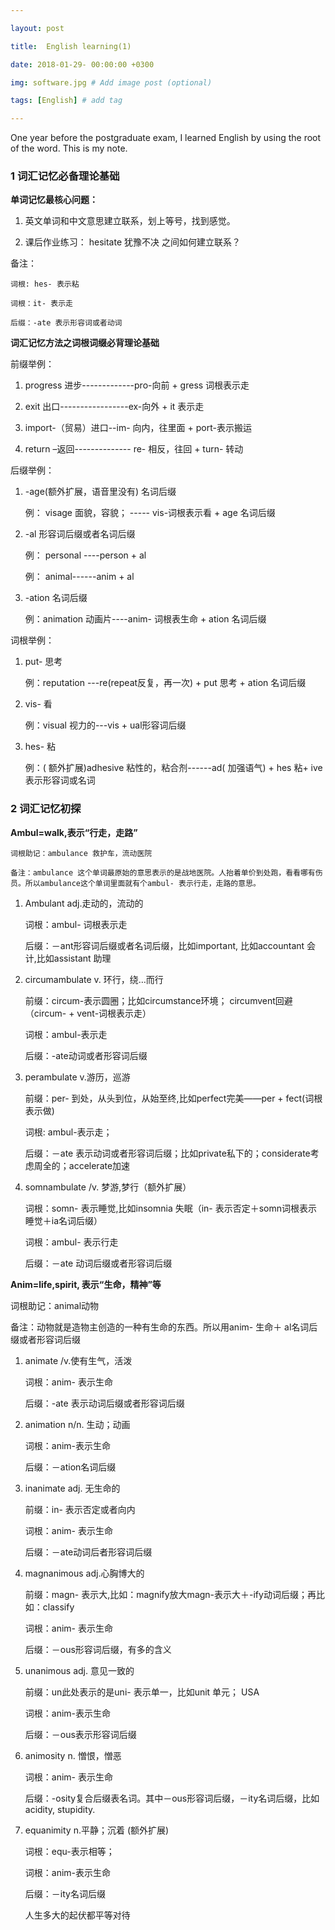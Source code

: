 ```yaml
---

layout: post

title:  English learning(1)

date: 2018-01-29- 00:00:00 +0300

img: software.jpg # Add image post (optional)

tags: [English] # add tag

---
```




One year before the postgraduate exam, I learned English by using the root of the word. This is my note.





### 1 词汇记忆必备理论基础

**单词记忆最核心问题：**



1. 英文单词和中文意思建立联系，划上等号，找到感觉。

2. 课后作业练习： hesitate 犹豫不决 之间如何建立联系？



 备注：

	词根: hes- 表示粘

	词根：it- 表示走

	后缀：-ate 表示形容词或者动词



**词汇记忆方法之词根词缀必背理论基础**



前缀举例：



1. progress 进步-------------pro-向前 + gress 词根表示走

2. exit 出口-----------------ex-向外 + it 表示走

3. import-（贸易）进口--im- 向内，往里面 + port-表示搬运

4. return –返回-------------- re- 相反，往回 + turn- 转动



后缀举例：



1. -age(额外扩展，语音里没有) 名词后缀

 	例： visage 面貌，容貌； ----- vis-词根表示看 + age 名词后缀

2. -al 形容词后缀或者名词后缀

 	例： personal ----person + al

	例： animal------anim + al

3. -ation 名词后缀

	例：animation 动画片----anim- 词根表生命 + ation 名词后缀



词根举例：



1. put- 思考

	例：reputation ---re(repeat反复，再一次) + put 思考 + ation 名词后缀

2. vis- 看

	例：visual 视力的---vis + ual形容词后缀

3. hes- 粘

	例：( 额外扩展)adhesive 粘性的，粘合剂------ad( 加强语气) + hes 粘+ ive 表示形容词或名词



### 2 词汇记忆初探

**Ambul=walk,表示“行走，走路”**

    词根助记：ambulance 救护车，流动医院

    备注：ambulance 这个单词最原始的意思表示的是战地医院。人抬着单价到处跑，看看哪有伤员。所以ambulance这个单词里面就有个ambul- 表示行走，走路的意思。


1. Ambulant adj.走动的，流动的



	词根：ambul- 词根表示走

	后缀：－ant形容词后缀或者名词后缀，比如important, 比如accountant 会计,比如assistant 助理



2. circumambulate v. 环行，绕…而行



	前缀：circum-表示圆圈；比如circumstance环境； circumvent回避（circum- + vent-词根表示走）

	词根：ambul-表示走

	后缀：-ate动词或者形容词后缀



3. perambulate v.游历，巡游



	前缀：per- 到处，从头到位，从始至终,比如perfect完美——per + fect(词根表示做)

	词根: ambul-表示走；

	后缀：－ate 表示动词或者形容词后缀；比如private私下的；considerate考虑周全的；accelerate加速



4. somnambulate /v. 梦游,梦行（额外扩展）



	词根：somn- 表示睡觉,比如insomnia 失眠（in- 表示否定＋somn词根表示睡觉＋ia名词后缀）

	词根：ambul- 表示行走

	后缀：－ate 动词后缀或者形容词后缀



**Anim=life,spirit, 表示“生命，精神”等**



词根助记：animal动物



备注：动物就是造物主创造的一种有生命的东西。所以用anim- 生命＋ al名词后缀或者形容词后缀



1. animate /v.使有生气，活泼



    词根：anim- 表示生命

	后缀：-ate 表示动词后缀或者形容词后缀



2. animation n/n. 生动；动画



	词根：anim-表示生命

	后缀：－ation名词后缀



3. inanimate adj. 无生命的



	前缀：in- 表示否定或者向内

	词根：anim- 表示生命

	后缀：－ate动词后者形容词后缀



4. magnanimous adj.心胸博大的



	前缀：magn- 表示大,比如：magnify放大magn-表示大＋-ify动词后缀；再比如：classify

	词根：anim- 表示生命

	后缀：－ous形容词后缀，有多的含义



5. unanimous adj. 意见一致的



	前缀：un此处表示的是uni- 表示单一，比如unit 单元； USA

	词根：anim-表示生命

	后缀：－ous表示形容词后缀



6. animosity n. 憎恨，憎恶



	词根：anim- 表示生命

	后缀：-osity复合后缀表名词。其中－ous形容词后缀，－ity名词后缀，比如acidity, stupidity.



7. equanimity n.平静；沉着 (额外扩展)



	词根：equ-表示相等；

	词根：anim-表示生命

	后缀：－ity名词后缀

    人生多大的起伏都平等对待

























